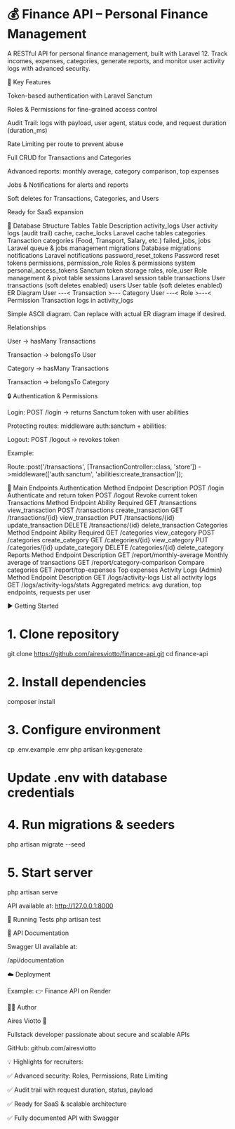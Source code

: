 # 💰 Finance API – Personal Finance Management

A RESTful API for personal finance management, built with Laravel 12.
Track incomes, expenses, categories, generate reports, and monitor user activity logs with advanced security.

🚀 Key Features

Token-based authentication with Laravel Sanctum

Roles & Permissions for fine-grained access control

Audit Trail: logs with payload, user agent, status code, and request duration (duration_ms)

Rate Limiting per route to prevent abuse

Full CRUD for Transactions and Categories

Advanced reports: monthly average, category comparison, top expenses

Jobs & Notifications for alerts and reports

Soft deletes for Transactions, Categories, and Users

Ready for SaaS expansion

📂 Database Structure
Tables
Table	Description
activity_logs	User activity logs (audit trail)
cache, cache_locks	Laravel cache tables
categories	Transaction categories (Food, Transport, Salary, etc.)
failed_jobs, jobs	Laravel queue & jobs management
migrations	Database migrations
notifications	Laravel notifications
password_reset_tokens	Password reset tokens
permissions, permission_role	Roles & permissions system
personal_access_tokens	Sanctum token storage
roles, role_user	Role management & pivot table
sessions	Laravel session table
transactions	User transactions (soft deletes enabled)
users	User table (soft deletes enabled)
ER Diagram
User ---< Transaction >--- Category
User ---< Role >---< Permission
Transaction logs in activity_logs


Simple ASCII diagram. Can replace with actual ER diagram image if desired.

Relationships

User → hasMany Transactions

Transaction → belongsTo User

Category → hasMany Transactions

Transaction → belongsTo Category

🔒 Authentication & Permissions

Login: POST /login → returns Sanctum token with user abilities

Protecting routes: middleware auth:sanctum + abilities:<permission>

Logout: POST /logout → revokes token

Example:

Route::post('/transactions', [TransactionController::class, 'store'])
    ->middleware(['auth:sanctum', 'abilities:create_transaction']);

📌 Main Endpoints
Authentication
Method	Endpoint	Description
POST	/login	Authenticate and return token
POST	/logout	Revoke current token
Transactions
Method	Endpoint	Ability Required
GET	/transactions	view_transaction
POST	/transactions	create_transaction
GET	/transactions/{id}	view_transaction
PUT	/transactions/{id}	update_transaction
DELETE	/transactions/{id}	delete_transaction
Categories
Method	Endpoint	Ability Required
GET	/categories	view_category
POST	/categories	create_category
GET	/categories/{id}	view_category
PUT	/categories/{id}	update_category
DELETE	/categories/{id}	delete_category
Reports
Method	Endpoint	Description
GET	/report/monthly-average	Monthly average of transactions
GET	/report/category-comparison	Compare categories
GET	/report/top-expenses	Top expenses
Activity Logs (Admin)
Method	Endpoint	Description
GET	/logs/activity-logs	List all activity logs
GET	/logs/activity-logs/stats	Aggregated metrics: avg duration, top endpoints, requests per user

▶️ Getting Started
# 1. Clone repository
git clone https://github.com/airesviotto/finance-api.git
cd finance-api

# 2. Install dependencies
composer install

# 3. Configure environment
cp .env.example .env
php artisan key:generate
# Update .env with database credentials

# 4. Run migrations & seeders
php artisan migrate --seed

# 5. Start server
php artisan serve

API available at: http://127.0.0.1:8000

🧪 Running Tests
php artisan test

📖 API Documentation

Swagger UI available at:

/api/documentation

☁️ Deployment

Example:
👉 Finance API on Render

👨‍💻 Author

Aires Viotto 🚀

Fullstack developer passionate about secure and scalable APIs

GitHub: github.com/airesviotto

💡 Highlights for recruiters:

✅ Advanced security: Roles, Permissions, Rate Limiting

✅ Audit trail with request duration, status, payload

✅ Ready for SaaS & scalable architecture

✅ Fully documented API with Swagger
